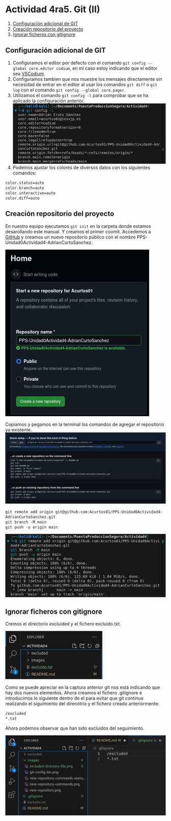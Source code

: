 # Actividad 4ra5. Git (II)

1. [Configuración adicional de GIT](#configuración-adicional-de-git)
2. [Creación repositorio del proyecto](#creación-repositorio-del-proyecto)
3. [Ignorar ficheros con gitignore](#ignorar-ficheros-con-gitignore)


## Configuración adicional de GIT
1. Configuramos el editor por defecto con el comando `git config --global core.editor codium`, en mi caso estoy indicando que el editor sea [VSCodium](https://vscodium.com/).
2. Configuramos tambien que nos muestre los mensajes directamente sin necesidad de entrar en el editor al usar los comandos `git diff` o `git log` con el comando `git config --global core.pager`.
3. Utilizamos el comando `git config -l` para comprobar que se ha aplicado la configuración anterior.
![Git config list](images/git-config-list.png)
4. Podemos ajustar los colores de diversos datos con los siguientes comandos:
```
color.status=auto
color.branch=auto
color.interactive=auto
color.diff=auto
```

## Creación repositorio del proyecto
En nuestro equipo ejecutamos `git init` en la carpeta donde estamos desarollando este manual. Y creamos el primer coomit.
Accedemos a [GitHub](#https://github.com) y creamos un nuevo repositorio público con el nombre PPS-Unidad0Actividad4-AdrianCurtoSanchez.

![New repository](images/new-repository.png)

Copiamos y pegamos en la terminal los comandos de agregar el repositorio ya existente.
![New repository commands](images/new-repository-commands.png)
```
git remote add origin git@github.com:Acurtos01/PPS-Unidad0Actividad4-AdrianCurtoSanchez.git
git branch -M main
git push -u origin main
```
![New repository commands execution](images/new-repository-commands-execution.png)

## Ignorar ficheros con gitignore
Cremos el directorio *excluided* y el fichero excluido.txt.

![Excluded directory and file](images/excluded-directory-file.png)

Como se puede apreciar en la captura anterior git nos está indicando que hay dos nuevos elementos. Ahora creamos el fichero .gitignore e introducimos lo siguiente dentro de el para evitar que git continue realizando el siguimiento del direcotrio y el fichero creado anteriormente:
```
/excluded
*.txt
```
Ahora podemos observar que han sido excluidos del seguimiento.

![Created gitignore](images/created-gitignore.png)

